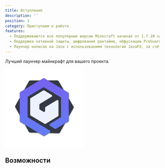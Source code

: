 ```yaml
---
title: Вступление
description: ''
position: 1
category: Приступаем к работе
features:
  - Поддерживаются все популярные версии Minecraft начиная от 1.7.10 заканчивая версией Minecraft 1.18.1.
  - Поддержка нативной защиты, шифрования рантайма, обфускации ProGuard, подписи .jar/.exe и т.д.
  - Лаунчер написан на Java с использованием технологии JavaFX, за счёт чего обладает широкими возможностями кастомизации.
---
```

Лучший лаунчер майнкрафт для вашего проекта.

<img src="/icon.png" width="256px" alt=""/>


## Возможности

<list :items="features"></list>

